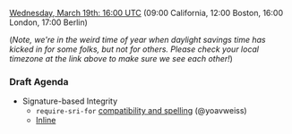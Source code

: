 [Wednesday, March 19th: 16:00 UTC](https://www.timeanddate.com/worldclock/fixedtime.html?iso=20250219T1700) (09:00 California, 12:00 Boston, 16:00 London, 17:00 Berlin)

(_Note, we're in the weird time of year when daylight savings time has kicked in for some folks, but not for others. Please check your local timezone at the link above to make sure we see each other!_)

### Draft Agenda

* Signature-based Integrity
  * `require-sri-for` [compatibility and spelling](https://github.com/w3c/webappsec-subresource-integrity/pull/129#issuecomment-2707042346) (@yoavweiss)
  * [Inline <script> Integrity](https://github.com/mikewest/inline-integrity) (@mikewest)
  * [What to do with unknown parameters?](https://github.com/WICG/signature-based-sri/issues/38) (@mikwest, @ddworken, et al) (@mikwest, @ddworken, et al)
  * FPWD of SRI2?

If you would like to add an item to the agenda, please open a PR against [this document](https://github.com/w3c/webappsec/new/main/meetings/2025/2025-03-19-agenda.md)

### Logistics

*   **Minutes**: <https://pad.w3.org/p/WebAppSec_2025-03-19> (Use your W3C credentials)
*   [Add these events](https://www.w3.org/groups/wg/webappsec/calendar#export) to your calendar
*   **`#webappsec`** on [W3C's slack instance](https://w3ccommunity.slack.com/)
    * <https://www.w3.org/slack-w3ccommunity-invite> if you haven't already joined.
*   **Zoom**:
    * Details at <https://auth.w3.org/?url=https://www.w3.org/groups/wg/webappsec/calendar>
